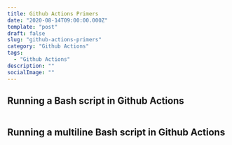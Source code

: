 ```yaml
---
title: Github Actions Primers
date: "2020-08-14T09:00:00.000Z"
template: "post"
draft: false
slug: "github-actions-primers"
category: "Github Actions"
tags:
  - "Github Actions"
description: ""
socialImage: ""
---
```


## Running a Bash script in Github Actions

```yaml

```

## Running a multiline Bash script in Github Actions

```yaml

```
